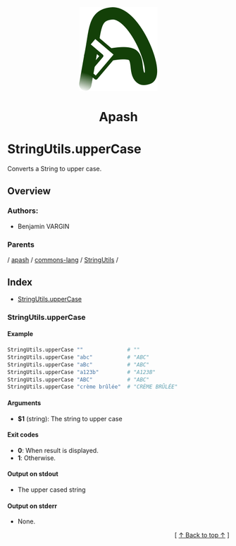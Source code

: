 
<div align="center" id="apash-top">
  <a href="https://github.com/hastec-fr/apash">
    <img alt="apash-logo" src="../../../../../../../assets/apash-logo.svg"/>
  </a>

  # Apash
</div>

# StringUtils.upperCase

Converts a String to upper case.

## Overview

### Authors:
* Benjamin VARGIN

### Parents
<!-- apash.parentBegin -->
[](../../../../.md) / [apash](../../../apash.md) / [commons-lang](../../commons-lang.md) / [StringUtils](../StringUtils.md) / 
<!-- apash.parentEnd -->

## Index

* [StringUtils.upperCase](#stringutilsuppercase)

### StringUtils.upperCase

#### Example

```bash
StringUtils.upperCase ""              # ""
StringUtils.upperCase "abc"           # "ABC"
StringUtils.upperCase "aBc"           # "ABC"
StringUtils.upperCase "a123b"         # "A123B"
StringUtils.upperCase "ABC"           # "ABC"
StringUtils.upperCase "crème brûlée"  # "CRÈME BRÛLÉE"
```

#### Arguments

* **$1** (string): The string to upper case

#### Exit codes

* **0**: When result is displayed.
* **1**: Otherwise.

#### Output on stdout

* The upper cased string

#### Output on stderr

* None.


  <div align="right">[ <a href="#apash-top">↑ Back to top ↑</a> ]</div>


